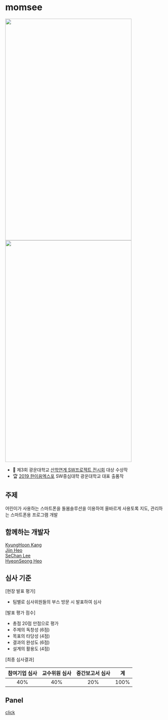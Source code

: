 # momsee

<img src="https://user-images.githubusercontent.com/38858863/133428592-c18d6707-4970-42fd-85ae-c20d4067485b.jpg" width="400" height="700"> <img src="https://user-images.githubusercontent.com/38858863/133428605-007760ea-c588-4484-b035-50d3ca5ac457.jpg" width="400" height="700">

- 🥇 제3회 광운대학교 [산학연계 SW프로젝트 전시회](https://www.youtube.com/watch?v=pBkIPVQrK-o) 대상 수상작 
- 🏆 [2019 한이음엑스포](https://www.youtube.com/watch?v=W-oWtoC4aNE) SW중심대학 광운대학교 대표 출품작

## 주제
어린이가 사용하는 스마트폰을 돌봄솔루션을 이용하여 올바르게 사용토록 지도, 관리하는 스마트폰용 프로그램 개발

## 함께하는 개발자

[KyungHoon Kang](https://github.com/KangKyung)  
[Jiin Heo](https://github.com/JIINHEO)  
[SeChan Lee](https://github.com/sechanlee0615)  
[HyeonSeong Heo](https://github.com/gjgut)


## 심사 기준
  [현장 발표 평가]
  - 팀별로 심사위원들의 부스 방문 시 발표하여 심사

  [발표 평가 점수]
  - 총점 20점 만점으로 평가
  - 주제의 독창성 (6점)
  - 목표의 타당성 (4점)
  - 결과의 완성도 (6점)
  - 설계의 활용도 (4점)

  [최종 심사결과]

|참여기업 심사|교수위원 심사|중간보고서 심사|계|
|:--:|:--:|:--:|:--:|
|40%|40%|20%|100%|

## Panel
[click](https://github.com/KangKyung/momsee/blob/master/panel.jpg?raw=true)

